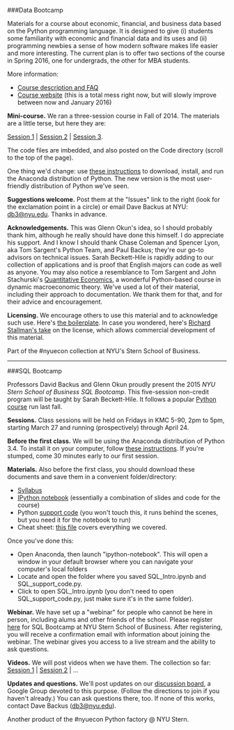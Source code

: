 ###Data Bootcamp

Materials for a course about economic, financial, and business data based on the Python programming language.  It is designed to give (i) students some familiarity with economic and financial data and its uses and (ii) programming newbies a sense of how modern software makes life easier and more interesting.  The current plan is to offer two sections of the course in Spring 2016, one for undergrads, the other for MBA students.  

More information:  

* [Course description and FAQ](https://docs.google.com/document/d/1EYvjgbeXk-BUGVrrVzJGqsaGaxYng1qSSB_3cxdsyJE/edit?usp=sharing) 
* [Course website](http://davebackus.github.io/Data_Bootcamp/) (this is a total mess right now, but will slowly improve between now and January 2016) 

**Mini-course.**
We ran a three-session course in Fall of 2014.  The materials are a little terse, but here they are:

[Session 1](https://github.com/DaveBackus/Data_Bootcamp/blob/master/Notes/mini_class1.pdf) | 
[Session 2](https://github.com/DaveBackus/Data_Bootcamp/blob/master/Notes/mini_class2.pdf) | 
[Session 3](https://github.com/DaveBackus/Data_Bootcamp/blob/master/Notes/mini_class3.pdf).

The code files are imbedded, and also posted on the Code directory (scroll to the top of the page).  

One thing we'd change: use 
[these instructions](https://docs.google.com/document/d/1kvZAEEh4MqpWfVuW1eW3lBvsS2yKEJXtzAkOZSrtd5s/edit?usp=sharing) 
to download, install, and run the Anaconda distribution of Python.  The new version is the most user-friendly distribution of Python we've seen.  

**Suggestions welcome.**  Post them at the "Issues" link to the right (look for the exclamation point in a circle) or email Dave Backus at NYU:  db3@nyu.edu. Thanks in advance. 

**Acknowledgements.**
This was Glenn Okun's idea, so I should probably thank him, although he really should have done this himself.  I do appreciate his support.  And I know I should thank Chase Coleman and Spencer Lyon, aka Tom Sargent's Python Team, and Paul Backus; they're our go-to advisors on technical issues.  Sarah Beckett-Hile is rapidly adding to our collection of applications and is proof that English majors can code as well as anyone.  You may also notice a resemblance to Tom Sargent and John Stachurski's [Quantitative Economics](http://quant-econ.net/), a wonderful Python-based course in dynamic macroeconomic theory. We've used a lot of their material, including their approach to documentation.  We thank them for that, and for their advice and encouragement.  

**Licensing.** We encourage others to use this material and to acknowledge such use.
Here's [the boilerplate](https://github.com/DaveBackus/Data_Bootcamp/blob/master/LICENSE.md).
In case you wondered, here's 
[Richard Stallman's take](http://www.newyorker.com/business/currency/the-gnu-manifesto-turns-thirty) on the license, which allows commercial development of this material.  

Part of the #nyuecon collection at NYU's Stern School of Business. 

---
###SQL Bootcamp

Professors David Backus and Glenn Okun proudly present the 2015 *NYU Stern School of Business SQL Bootcamp*. This five-session non-credit program will be taught by Sarah Beckett-Hile. It follows a popular
[Python course](https://nyusterneconomics.wordpress.com/2014/10/27/business-students-learn-to-code/) run last fall.  

**Sessions.** Class sessions will be held on Fridays in KMC 5-90, 2pm to 5pm, starting March 27 and running (prospectively) through April 24.  

**Before the first class.**  We will be using the Anaconda distribution of Python 3.4. 
To install it on your computer, follow [these instructions](https://docs.google.com/document/d/1kvZAEEh4MqpWfVuW1eW3lBvsS2yKEJXtzAkOZSrtd5s/edit?usp=sharing).
If you're stumped, come 30 minutes early to our first session.  

**Materials.**  Also before the first class, you should download these documents and save them in a convenient folder/directory: 
* [Syllabus](https://www.dropbox.com/s/h1qm3iq7owl8mjz/SBH_SQL_Syllabus.pdf?dl=0)
* [IPython notebook](https://www.dropbox.com/s/okehr7gl0lz471m/SQL_Intro.ipynb?dl=0) (essentially a combination of slides and code for the course) 
* Python [support code](https://www.dropbox.com/s/eoiucu0kip9z4dg/SQL_support_code.py?dl=0) (you won't touch this, it runs behind the scenes, but you need it for the notebook to run) 
* Cheat sheet:  [this file](https://www.dropbox.com/s/hqppw03m3pzakbb/SQL_Cheat_Sheet.pdf?dl=0) covers everything we covered.

Once you've done this: 
* Open Anaconda, then launch "ipython-notebook". This will open a window in your default browser where you can navigate your computer's local folders
* Locate and open the folder where you saved SQL_Intro.ipynb and SQL_support_code.py. 
* Click to open SQL_Intro.ipynb (you don't need to open SQL_support_code.py, just make sure it's in the same folder).

**Webinar.**  We have set up a "webinar" for people who cannot be here in person, 
including alums and other friends of the school.  Please register [here](https://attendee.gotowebinar.com/register/3554985340709263362) 
for SQL Bootcamp at NYU Stern School of Business. After registering, you will receive a confirmation email with information about joining the webinar.  The webinar gives you access to a live stream and the ability to ask questions.  

**Videos.** We will post videos when we have them.  The collection so far:  [Session 1](https://www.dropbox.com/s/wqcpw8jmtz6pxc4/NYU_Stern_SQL_Bootcamp_Session_1.mov?dl=0) | 
[Session 2](https://www.dropbox.com/s/63e4ob8q7bq88a6/NYU_Stern_SQL_Bootcamp_Session_2.mov?dl=0) | ...

**Updates and questions.** We'll post updates on our
[discussion board](https://groups.google.com/forum/#!forum/nyu_data_bootcamp), a Google Group devoted to this purpose. 
(Follow the directions to join if you haven't already.)  You can ask questions there, too.  If none of this works, contact Dave Backus (db3@nyu.edu).  

Another product of the #nyuecon Python factory @ NYU Stern.

